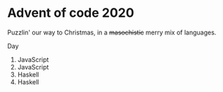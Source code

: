 # Advent of code 2020

Puzzlin' our way to Christmas, in a ~~masochistic~~ merry mix of languages.

Day
1. JavaScript
2. JavaScript
3. Haskell
4. Haskell
